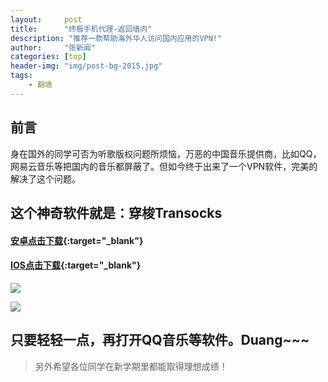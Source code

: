 ```yaml
---
layout:     post
title:      "终极手机代理-返回墙内"
description: "推荐一款帮助海外华人访问国内应用的VPN!"
author:     "张新闻"
categories: [top]
header-img: "img/post-bg-2015.jpg"
tags:
    - 翻墙
---
```


## 前言

身在国外的同学可否为听歌版权问题所烦恼，万恶的中国音乐提供商，比如QQ，网易云音乐等把国内的音乐都屏蔽了。但如今终于出来了一个VPN软件，完美的解决了这个问题。

## 这个神奇软件就是：穿梭Transocks

#### [安卓点击下载](https://play.google.com/store/apps/details?id=com.fobwifi.transocks&hl=en){:target="_blank"} 

#### [IOS点击下载](https://itunes.apple.com/us/app/%E7%A9%BF%E6%A2%ADtransocks-%E4%B8%80%E6%AC%BE%E5%B8%AE%E5%8A%A9%E6%B5%B7%E5%A4%96%E5%8D%8E%E4%BA%BA%E8%AE%BF%E9%97%AE%E5%9B%BD%E5%86%85%E5%BA%94%E7%94%A8%E7%9A%84vpn/id1171836473?mt=8){:target="_blank"} 

![]({{site.baseurl}}/img/in-post/transocks/transocks1.png)

![]({{site.baseurl}}/img/in-post/transocks/transocks2.png)


## 只要轻轻一点，再打开QQ音乐等软件。Duang~~~


> 另外希望各位同学在新学期里都能取得理想成绩！








